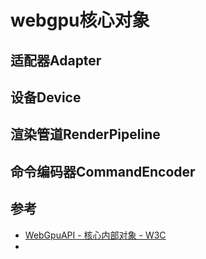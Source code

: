 # webgpu核心对象

## 适配器Adapter



## 设备Device



## 渲染管道RenderPipeline





## 命令编码器CommandEncoder

## 参考

+ [WebGpuAPI - 核心内部对象 - W3C](https://www.w3.org/TR/webgpu/#core-internal-objects)
+ 